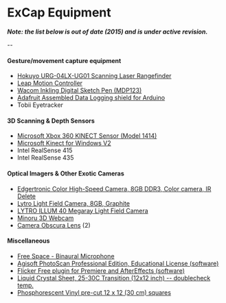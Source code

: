 # ExCap Equipment 

***Note: the list below is out of date (2015) and is under active revision.*** 

--
#### Gesture/movement capture equipment 

* [Hokuyo URG-04LX-UG01 Scanning Laser Rangefinder](http://www.robotshop.com/en/hokuyo-urg-04lx-ug01-scanning-laser-rangefinder.html)
* [Leap Motion Controller](http://www.amazon.com/Leap-Motion-Controller-Packaging-Software/dp/B00HVYBWQO/)
* [Wacom Inkling Digital Sketch Pen (MDP123)](http://www.amazon.com/Wacom-Inkling-Digital-Sketch-MDP123/dp/B005KPUYVA/)
* [Adafruit Assembled Data Logging shield for Arduino](https://www.adafruit.com/products/1141)
* Tobii Eyetracker

#### 3D Scanning & Depth Sensors

* [Microsoft Xbox 360 KINECT Sensor (Model 1414)](http://www.ebay.com/itm/NEW-Microsoft-Xbox-360-KINECT-Sensor-w-Kinect-Adventures-Game-Model-1414-/262008460842)
* [Microsoft Kinect for Windows V2](http://www.amazon.com/Microsoft-Kinect-for-Windows-V2/dp/B00KZIVEXO/)
* Intel RealSense 415
* Intel RealSense 435


#### Optical Imagers & Other Exotic Cameras

* [Edgertronic Color High-Speed Camera, 8GB DDR3, Color camera, IR Delete](http://edgertronic.com/order/)
* [Lytro Light Field Camera, 8GB, Graphite](http://www.amazon.com/Lytro-Light-Field-Camera-Graphite/dp/B0099QUSGM/)
* [LYTRO ILLUM 40 Megaray Light Field Camera](http://www.amazon.com/LYTRO-ILLUM-Megaray-Constant-Touchscreen/dp/B00KAX40LM/)
* [Minoru 3D Webcam](http://www.amazon.com/Minoru-3D-Webcam-Red-Chrome/dp/B001NXDGFY/)
* [Camera Obscura Lens](http://www.ebay.com/itm/CAMERA-OBSCURA-Lens-Huge-coverage-/221848951868) (2)

#### Miscellaneous

* [Free Space - Binaural Microphone](http://www.amazon.com/3Dio-FSMobile-Free-Space-Microphone/dp/B00HDOOCB4/)
* [Agisoft PhotoScan Professional Edition, Educational License (software)](http://www.agisoft.com/buy/online-store/educational-license/)
* [Flicker Free plugin for Premiere and AfterEffects (software)](https://store.digitalanarchy.com/23-VIDEO_PLUGINS)
* [Liquid Crystal Sheet, 25-30C Transition (12x12 inch) -- doublecheck temp.](http://www.teachersource.com/product/289/chemistry)
* [Phosphorescent Vinyl pre-cut 12 x 12 (30 cm) squares](http://www.teachersource.com/product/phosphorescent-vinyl-sheets/chemistry)
